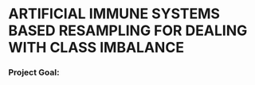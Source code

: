 # ARTIFICIAL IMMUNE SYSTEMS BASED RESAMPLING FOR DEALING WITH CLASS IMBALANCE

### **Project Goal:**

